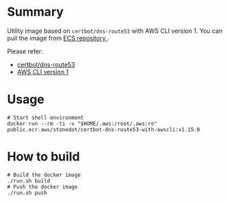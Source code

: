 # Summary
Utility image based on `certbot/dns-route53` with AWS CLI version 1.
You can pull the image from [ECS repository ](https://gallery.ecr.aws/stonedot/certbot-dns-route53-with-awscli).

Please refer:

* [certbot/dns-route53](https://hub.docker.com/r/certbot/dns-route53)
* [AWS CLI version 1](https://github.com/aws/aws-cli)

# Usage
```shell
# Start shell environment
docker run --rm -ti -v "$HOME/.aws:/root/.aws:ro" public.ecr.aws/stonedot/certbot-dns-route53-with-awscli:v1.15.0
```

# How to build
```shell
# Build the docker image
./run.sh build
# Push the docker image
./run.sh push
```